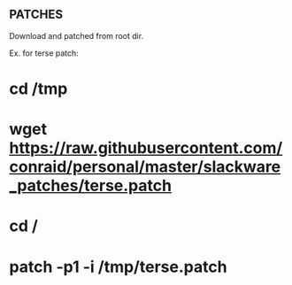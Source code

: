 ## PATCHES

Download and patched from root dir.

Ex. for terse patch:
# cd /tmp
# wget https://raw.githubusercontent.com/conraid/personal/master/slackware_patches/terse.patch
# cd /
# patch -p1 -i /tmp/terse.patch


